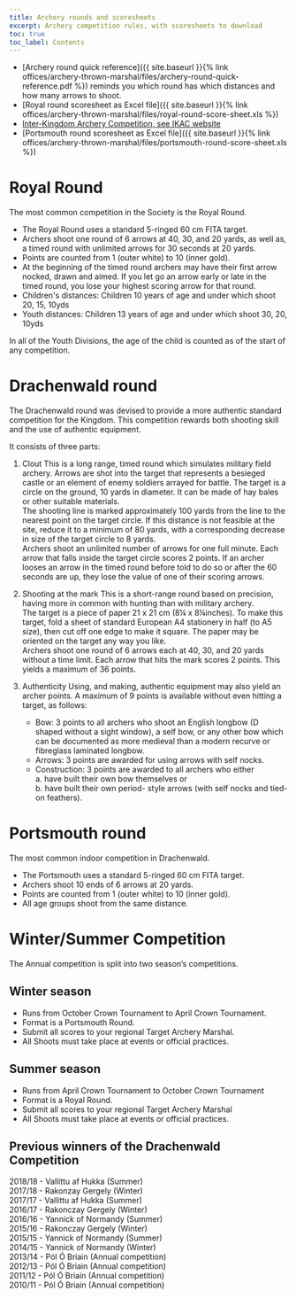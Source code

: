 ```yaml
---
title: Archery rounds and scoresheets 
excerpt: Archery competition rules, with scoresheets to download
toc: true
toc_label: Contents
---
```


* [Archery round quick reference]({{ site.baseurl }}{% link offices/archery-thrown-marshal/files/archery-round-quick-reference.pdf %}) reminds you which round has which distances and how many arrows to shoot.
* [Royal round scoresheet as Excel file]({{ site.baseurl }}{% link offices/archery-thrown-marshal/files/royal-round-score-sheet.xls %})
* [Inter-Kingdom Archery Competition, see IKAC website](http://scores-sca.org/home/index.php?R=10)
* [Portsmouth round scoresheet as Excel file]({{ site.baseurl }}{% link offices/archery-thrown-marshal/files/portsmouth-round-score-sheet.xls %})

# Royal Round

The most common competition in the Society is the Royal Round.

* The Royal Round uses a standard 5-ringed 60 cm FITA target.
* Archers shoot one round of 6 arrows at 40, 30, and 20 yards, as well as, a timed round with unlimited arrows for 30 seconds at 20 yards.
* Points are counted from 1 (outer white) to 10 (inner gold).
* At the beginning of the timed round archers may have their first arrow nocked, drawn and aimed.  If you let go an arrow early or late in the timed round, you lose your highest scoring arrow for that round.
* Children's distances: Children 10 years of age and under which shoot 20, 15, 10yds
* Youth distances: Children 13 years of age and under which shoot 30, 20, 10yds

In all of the Youth Divisions, the age of the child is counted as of the start of any competition.

# Drachenwald round
The Drachenwald round was devised to provide a more authentic standard competition for the Kingdom. This competition rewards both shooting skill and the use of authentic equipment. 

It consists of three parts:
1. Clout
   This is a long range, timed round which simulates military field archery. Arrows are shot into the target that represents a besieged castle or an element of enemy soldiers arrayed for battle. The target is a circle on the ground, 10 yards in diameter. It can be made of hay bales or other suitable materials.  
   The shooting line is marked approximately 100 yards from the line to the nearest point on the target circle. If this distance is not feasible at the site, reduce it to a minimum of 80 yards, with a corresponding decrease in size of the target circle to 8 yards.  
   Archers shoot an unlimited number of arrows for one full minute. Each arrow that falls inside the target circle scores 2 points. If an archer looses an arrow in the timed round before told to do so or after the 60 seconds are up, they lose the value of one of their scoring arrows.

2. Shooting at the mark
   This is a short-range round based on precision, having more in common with hunting than with military archery.  
   The target is a piece of paper 21 x 21 cm (8¼ x 8¼inches). To make this target, fold a sheet of standard European A4 stationery in half (to A5 size), then cut off one edge to make it square. The paper may be oriented on the target any way you like.  
   Archers shoot one round of 6 arrows each at 40, 30, and 20 yards without a time limit. Each arrow that hits the mark scores 2 points. This yields a maximum of 36 points.  
   
3. Authenticity
   Using, and making, authentic equipment may also yield an archer points. A maximum of 9 points is available without even hitting a target, as follows:
   * Bow: 3 points to all archers who shoot an English longbow (D shaped without a sight window), a self bow, or any other bow which can be documented as more medieval than a modern recurve or fibreglass laminated longbow.  
   * Arrows: 3 points are awarded for using arrows with self nocks.   
   * Construction: 3 points are awarded to all archers who either  
    a. have built their own bow themselves or  
    b. have built their own period- style arrows (with self nocks and tied-on feathers).

# Portsmouth round 

The most common indoor competition in Drachenwald.

* The Portsmouth uses a standard 5-ringed 60 cm FITA target.
* Archers shoot 10 ends of 6 arrows at 20 yards.
* Points are counted from 1 (outer white) to 10 (inner gold).
* All age groups shoot from the same distance.
 
# Winter/Summer Competition
 
The Annual competition is split into two season’s competitions.

## Winter season

* Runs from October Crown Tournament to April Crown Tournament.
* Format is a Portsmouth Round.
* Submit all scores to your regional Target Archery Marshal.
* All Shoots must take place at events or official practices.
 
## Summer season

* Runs from April Crown Tournament to October Crown Tournament
* Format is a Royal Round.
* Submit all scores to your regional Target Archery Marshal
* All Shoots must take place at events or official practices.

## Previous winners of the Drachenwald Competition
 
2018/18 - Vallittu af Hukka (Summer)  
2017/18 - Rakonzay Gergely (Winter)  
2017/17 - Vallittu af Hukka  (Summer)  
2016/17 - Rakonczay Gergely  (Winter)  
2016/16 - Yannick of Normandy (Summer)  
2015/16 - Rakonczay Gergely (Winter)  
2015/15 - Yannick of Normandy (Summer)  
2014/15 - Yannick of Normandy (Winter)  
2013/14 - Pól Ó Briain (Annual competition)  
2012/13 - Pól Ó Briain (Annual competition)  
2011/12 - Pól Ó Briain (Annual competition)  
2010/11 - Pól Ó Briain (Annual competition)  